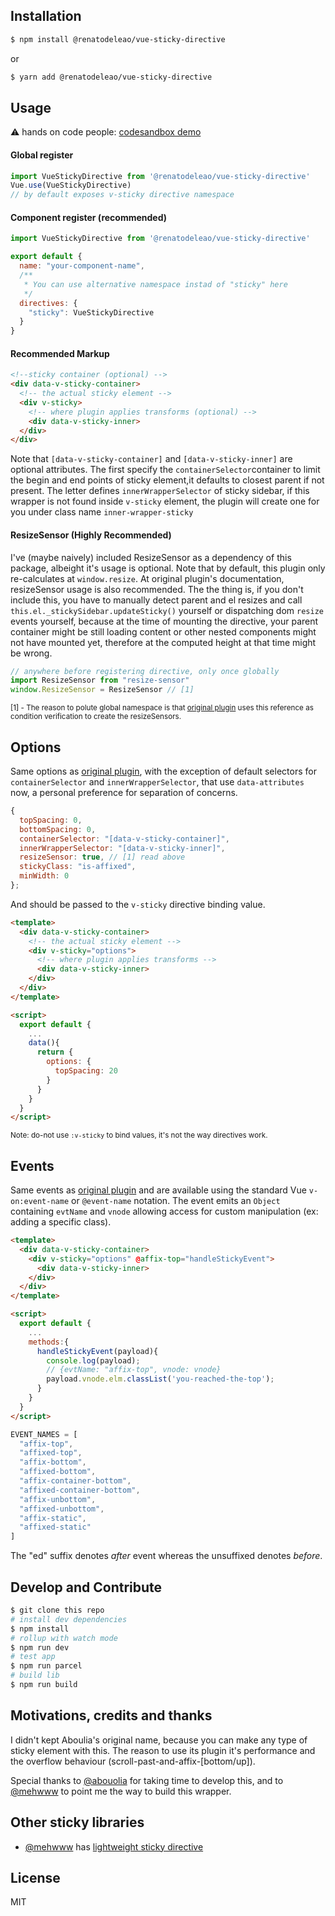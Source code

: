 ## Installation
```bash
$ npm install @renatodeleao/vue-sticky-directive
```
or
```bash
$ yarn add @renatodeleao/vue-sticky-directive
```

## Usage
⚠️ hands on code people: [codesandbox demo](https://codesandbox.io/s/mm4olmxkrx)

#### Global register
```javascript
import VueStickyDirective from '@renatodeleao/vue-sticky-directive'
Vue.use(VueStickyDirective)
// by default exposes v-sticky directive namespace
```

#### Component register (recommended)
```javascript
import VueStickyDirective from '@renatodeleao/vue-sticky-directive'

export default {
  name: "your-component-name",
  /**
   * You can use alternative namespace instad of "sticky" here
   */
  directives: {
    "sticky": VueStickyDirective
  }
}
```

#### Recommended Markup
```HTML
<!--sticky container (optional) -->
<div data-v-sticky-container>
  <!-- the actual sticky element -->
  <div v-sticky>
    <!-- where plugin applies transforms (optional) -->
    <div data-v-sticky-inner>
  </div>
</div>
```
Note that `[data-v-sticky-container]` and `[data-v-sticky-inner]` are optional attributes. The first specify the `containerSelector`container to limit the begin and end points of sticky element,it defaults to closest parent if not present. The letter defines `innerWrapperSelector` of sticky sidebar, if this wrapper is not found inside `v-sticky`  element, the plugin will create one for you under class name `inner-wrapper-sticky`

#### ResizeSensor (Highly Recommended)
I've (maybe naively) included ResizeSensor as a dependency of this package, albeight it's usage is optional. Note that by default, this plugin only re-calculates at `window.resize`. At original plugin's documentation, resizeSensor usage is also recommended. The the thing is, if you don't include this, you have to manually detect parent and el resizes and call `this.el._stickySidebar.updateSticky()` yourself or dispatching dom `resize` events yourself, because at the time of mounting the directive, your parent container might be still loading content or other nested components might not have mounted yet, therefore at the computed height at that time might be wrong.

```javascript
// anywhere before registering directive, only once globally
import ResizeSensor from "resize-sensor"
window.ResizeSensor = ResizeSensor // [1]
```
<small>[1] - The reason to polute global namespace is that [original plugin](https://github.com/abouolia/sticky-sidebar/blob/master/src/sticky-sidebar.js#L199) uses this reference as condition verification to create the resizeSensors.</small>

## Options
Same options as [original plugin](https://abouolia.github.io/sticky-sidebar/#options), with the exception of default selectors for `containerSelector` and `innerWrapperSelector`, that use `data-attributes` now, a personal preference for separation of concerns.

```javascript
{
  topSpacing: 0,
  bottomSpacing: 0,
  containerSelector: "[data-v-sticky-container]",
  innerWrapperSelector: "[data-v-sticky-inner]",
  resizeSensor: true, // [1] read above
  stickyClass: "is-affixed",
  minWidth: 0
};
```
And should be passed to the `v-sticky` directive binding value.

```HTML
<template>
  <div data-v-sticky-container>
    <!-- the actual sticky element -->
    <div v-sticky="options">
      <!-- where plugin applies transforms -->
      <div data-v-sticky-inner>
    </div>
  </div>
</template>

<script>
  export default {
    ...
    data(){
      return {
        options: {
          topSpacing: 20
        }
      }
    }
  }
</script>
```

<small>Note: do-not use `:v-sticky` to bind values, it's not the way directives work.</small>

## Events
Same events as [original plugin](https://abouolia.github.io/sticky-sidebar/#events) and are available using the standard Vue `v-on:event-name` or `@event-name` notation. The event emits an `Object` containing `evtName` and `vnode` allowing access for custom manipulation (ex: adding a specific class).

```HTML
<template>
  <div data-v-sticky-container>
    <div v-sticky="options" @affix-top="handleStickyEvent">
      <div data-v-sticky-inner>
    </div>
  </div>
</template>

<script>
  export default {
    ...
    methods:{
      handleStickyEvent(payload){
        console.log(payload);
        // {evtName: "affix-top", vnode: vnode}
        payload.vnode.elm.classList('you-reached-the-top');
      }
    }
  }
</script>
```
```javascript
EVENT_NAMES = [
  "affix-top",
  "affixed-top",
  "affix-bottom",
  "affixed-bottom",
  "affix-container-bottom",
  "affixed-container-bottom",
  "affix-unbottom",
  "affixed-unbottom",
  "affix-static",
  "affixed-static"
]
```
The "ed" suffix denotes *after* event whereas the unsuffixed denotes *before*.

## Develop and Contribute

```bash
$ git clone this repo
# install dev dependencies
$ npm install
# rollup with watch mode
$ npm run dev
# test app
$ npm run parcel
# build lib
$ npm run build
```

## Motivations, credits and thanks
I didn't kept Aboulia's original name, because you can make any type of sticky element with this. The reason to use its plugin it's performance and the overflow behaviour (scroll-past-and-affix-[bottom/up]).

Special thanks to [@abouolia](https://github.com/abouolia/) for taking time to develop this, and to [@mehwww](https://github.com/mehwww/) to point me the way to build this wrapper.

## Other sticky libraries
- [@mehwww](https://github.com/mehwww/) has [lightweight sticky directive](https://www.npmjs.com/package/vue-sticky-directive)

## License
MIT